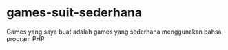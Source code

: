 # games-suit-sederhana

Games yang saya buat adalah games yang sederhana menggunakan bahsa program PHP
